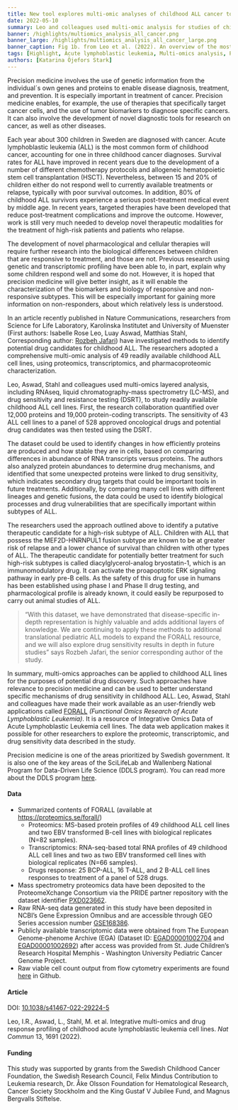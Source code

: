 ```yaml
---
title: New tool explores multi-omic analyses of childhood ALL cancer to identify putative drug candidates
date: 2022-05-10
summary: Leo and colleagues used multi-omic analysis for studies of childhood Acute lymphoblastic leukemia ( ALL) . New tool for improving childhood ALL cancer treatment developed and shared.
banner: /highlights/multiomics_analysis_all_cancer.png
banner_large: /highlights/multiomics_analysis_all_cancer_large.png
banner_caption: Fig 1b. from Leo et al. (2022). An overview of the most prominent molecular features of the 51 cell lines in this panel. BM bone marrow, PB peripheral blood, PE peripheral effusion, DSRT drug sensitivity and resistance testing.
tags: [Highlight, Acute lymphoblastic leukemia, Multi-omics analysis, Precision medicine, Cancer]
authors: [Katarina Öjefors Stark]
---
```


Precision medicine involves the use of genetic information from the individual´s own genes and proteins to enable disease diagnosis, treatment, and prevention. It is especially important in treatment of cancer. Precision medicine enables, for example, the use of therapies that specifically target cancer cells, and the use of tumor biomarkers to diagnose specific cancers. It can also involve the development of novel diagnostic tools for research on cancer, as well as other diseases.

Each year about 300 children in Sweden are diagnosed with cancer. Acute lymphoblastic leukemia (ALL) is the most common form of childhood cancer, accounting for one in three childhood cancer diagnoses. Survival rates for ALL have improved in recent years due to the development of a number of different chemotherapy protocols and allogeneic hematopoietic stem cell transplantation (HSCT). Nevertheless, between 15 and 20% of children either do not respond well to currently available treatments or relapse, typically with poor survival outcomes. In addition, 80% of childhood ALL survivors experience a serious post-treatment medical event by middle age. In recent years, targeted therapies have been developed that reduce post-treatment complications and improve the outcome. However, work is still very much needed to develop novel therapeutic modalities for the treatment of high-risk patients and patients who relapse.

The development of novel pharmacological and cellular therapies will require further research into the biological differences between children that are responsive to treatment, and those are not. Previous research using genetic and transcriptomic profiling have been able to, in part, explain why some children respond well and some do not. However, it is hoped that precision medicine will give better insight, as it will enable the characterization of the biomarkers and biology of responsive and non-responsive subtypes. This will be especially important for gaining more information on non-responders, about which relatively less is understood.

In an article recently published in Nature Communications, researchers from Science for Life Laboratory, Karolinska Institutet and University of Muenster (First authors: Isabelle Rose Leo, Luay Aswad, Matthias Stahl, Corresponding author: [Rozbeh Jafari](https://staff.ki.se/people/rozbeh-jafari)) have investigated methods to identify potential drug candidates for childhood ALL. The researchers adopted a comprehensive multi-omic analysis of 49 readily available childhood ALL cell lines, using proteomics, transcriptomics, and pharmacoproteomic characterization.

Leo, Aswad, Stahl and colleagues used multi-omics layered analysis, including RNAseq, liquid chromatography-mass spectrometry (LC-MS), and drug sensitivity and resistance testing (DSRT), to study readily available childhood ALL cell lines. First, the research collaboration quantified over 12,000 proteins and 19,000 protein-coding transcripts. The sensitivity of 43 ALL cell lines to a panel of 528 approved oncological drugs and potential drug candidates was then tested using the DSRT.

The dataset could be used to identify changes in how efficiently proteins are produced and how stable they are in cells, based on comparing differences in abundance of RNA transcripts versus proteins. The authors also analyzed protein abundances to determine drug mechanisms, and identified that some unexpected proteins were linked to drug sensitivity, which indicates secondary drug targets that could be important tools in future treatments. Additionally, by comparing many cell lines with different lineages and genetic fusions, the data could be used to identify biological processes and drug vulnerabilities that are specifically important within subtypes of ALL.

The researchers used the approach outlined above to identify a putative therapeutic candidate for a high-risk subtype of ALL. Children with ALL that possess the MEF2D-HNRNPUL1 fusion subtype are known to be at greater risk of relapse and a lower chance of survival than children with other types of ALL. The therapeutic candidate for potentially better treatment for such high-risk subtypes is called diacylglycerol-analog bryostatin-1, which is an immunomodulatory drug. It can activate the proapoptotic ERK signaling pathway in early pre-B cells. As the safety of this drug for use in humans has been established using phase I and Phase II drug testing, and pharmacological profile is already known,  it could easily be repurposed to carry out animal studies of ALL.

> “With this dataset, we have demonstrated that disease-specific in-depth representation is highly valuable and adds additional layers of knowledge. We are continuing to apply these methods to additional translational pediatric ALL models to expand the FORALL resource, and we will also explore drug sensitivity results in depth in future studies” says Rozbeh Jafari, the senior corresponding author of the study.

In summary, multi-omics approaches can be applied to childhood ALL lines for the purposes of potential drug discovery. Such approaches have relevance to precision medicine and can be used to better understand specific mechanisms of drug sensitivity in childhood ALL. 
Leo, Aswad, Stahl and colleagues have made their work available as an user-friendly web applications called [FORALL](https://proteomics.se/forall) *(Functional Omics Research of Acute Lymphoblastic Leukemia)*. It is a resource of Integrative Omics Data of Acute Lymphoblastic Leukemia cell lines. The data web application makes it possible for other researchers to explore the proteomic, transcriptomic, and drug sensitivity data described in the study.

Precision medicine is one of the areas prioritized by Swedish government. It is also one of the key areas of the SciLifeLab and Wallenberg National Program for Data-Driven Life Science (DDLS program). You can read more about the DDLS program [here](https://www.scilifelab.se/data-driven).

#### Data

* Summarized contents of FORALL (available at https://proteomics.se/forall/)
  - Proteomics: MS-based protein profiles of 49 childhood ALL cell lines and two EBV transformed B-cell lines with biological replicates (N=82 samples).
  - Transcriptomics: RNA-seq-based total RNA profiles of 49 childhood ALL cell lines and two as two EBV transformed cell lines with biological replicates (N=66 samples).
  - Drugs response: 25 BCP-ALL, 16 T-ALL, and 2 B-ALL cell lines responses to treatment of a panel of 528 drugs.
* Mass spectrometry proteomics data have been deposited to the ProteomeXchange Consortium via the PRIDE partner repository with the dataset identifier [PXD023662](https://www.ebi.ac.uk/pride/archive/projects/PXD023662).
* Raw RNA-seq data generated in this study have been deposited in NCBI’s Gene Expression Omnibus and are accessible through GEO Series accession number [GSE168386](https://www.ncbi.nlm.nih.gov/geo/query/acc.cgi?acc=GSE168386).
* Publicly available transcriptomic data were obtained from The European Genome-phenome Archive (EGA) (Dataset ID: [EGAD00001002704](https://ega-archive.org/datasets/EGAD00001002704) and [EGAD00001002692](https://ega-archive.org/datasets/EGAD00001002692)) after access was provided from St. Jude Children’s Research Hospital Memphis  - Washington University Pediatric Cancer Genome Project.
* Raw viable cell count output from flow cytometry experiments are found [here](https://github.com/isabelle-leo/FORALL/tree/main/data/flow_cytometry) in Github.

#### Article

DOI: [10.1038/s41467-022-29224-5](https://doi.org/10.1038/s41467-022-29224-5)

Leo, I.R., Aswad, L., Stahl, M. et al. Integrative multi-omics and drug response profiling of childhood acute lymphoblastic leukemia cell lines. *Nat Commun* 13, 1691 (2022).

#### Funding

This study was supported by grants from the Swedish Childhood Cancer Foundation, the Swedish Research Council, Felix Mindus Contribution to Leukemia research, Dr. Åke Olsson Foundation for Hematological Research, Cancer Society Stockholm and the King Gustaf V Jubilee Fund, and Magnus Bergvalls Stiftelse.
